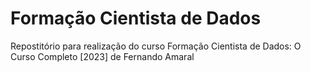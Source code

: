 # Formação Cientista de Dados

Repostitório para realização do curso Formação Cientista de Dados: O Curso Completo [2023] de Fernando Amaral
